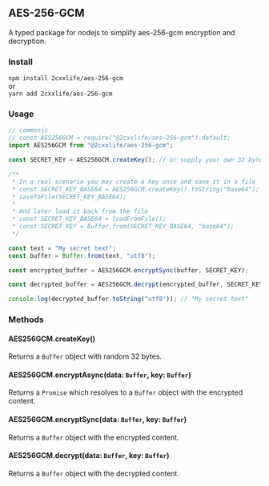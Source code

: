## AES-256-GCM

A typed package for nodejs to simplify aes-256-gcm encryption and decryption.

### Install

`npm install 2cxxlife/aes-256-gcm`  
or  
`yarn add 2cxxlife/aes-256-gcm`

### Usage

```ts
// commonjs
// const AES256GCM = require("@2cxxlife/aes-256-gcm").default;
import AES256GCM from "@2cxxlife/aes-256-gcm";

const SECRET_KEY = AES256GCM.createKey(); // or supply your own 32 byte key buffer

/**
 * In a real scenario you may create a key once and save it in a file
 * const SECRET_KEY_BASE64 = AES256GCM.createKey().toString("base64");
 * saveToFile(SECRET_KEY_BASE64);
 *
 * And later load it back from the file
 * const SECRET_KEY_BASE64 = loadFromFile();
 * const SECRET_KEY = Buffer.from(SECRET_KEY_BASE64, "base64");
 */

const text = "My secret text";
const buffer = Buffer.from(text, "utf8");

const encrypted_buffer = AES256GCM.encryptSync(buffer, SECRET_KEY);

const decrypted_buffer = AES256GCM.decrypt(encrypted_buffer, SECRET_KEY);

console.log(decrypted_buffer.toString("utf8")); // "My secret text"
```

### Methods

#### AES256GCM.createKey()

Returns a `Buffer` object with random 32 bytes.

#### AES256GCM.encryptAsync(data: `Buffer`, key: `Buffer`)

Returns a `Promise` which resolves to a `Buffer` object with the encrypted content.

#### AES256GCM.encryptSync(data: `Buffer`, key: `Buffer`)

Returns a `Buffer` object with the encrypted content.

#### AES256GCM.decrypt(data: `Buffer`, key: `Buffer`)

Returns a `Buffer` object with the decrypted content.
